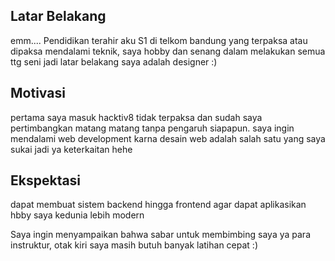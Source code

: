 [//]: # (Ceritakan sedikit tentang latar belakangmu seperti pendidikan terakhir atau pekerjaan sebelumnya)
## Latar Belakang
emm.... Pendidikan terahir aku S1 di telkom bandung yang terpaksa atau dipaksa mendalami teknik,
saya hobby dan senang dalam melakukan semua ttg seni jadi latar belakang saya adalah designer :)

[//]: # (Motivasi apa yang mendorongmu untuk ikut program coding bootcamp di Hacktiv8?)
## Motivasi
pertama saya masuk hacktiv8 tidak terpaksa dan sudah saya pertimbangkan matang matang tanpa pengaruh siapapun.
saya ingin mendalami web development karna desain web adalah salah satu yang saya sukai jadi ya keterkaitan hehe

[//]: # (Beri tahu kami, apa yang ingin kamu dapatkan di Hacktiv8 dan apa yang ingin kamu capai setelah lulus dari sini?)
## Ekspektasi
dapat membuat sistem backend hingga frontend agar dapat aplikasikan hbby saya kedunia lebih modern

[//]: # (Apakah ada hal lain yang ingin disampaikan? Bila ada, kamu bebas untuk menuliskannya)
Saya ingin menyampaikan bahwa sabar untuk membimbing saya ya para instruktur, otak kiri saya masih butuh banyak latihan cepat :)
